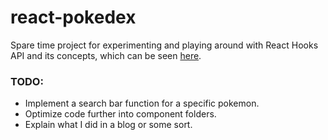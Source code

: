 # react-pokedex

Spare time project for experimenting and playing around with React Hooks API and its concepts, which can be seen [here](https://reactjs.org/docs). 

### TODO:
* Implement a search bar function for a specific pokemon.
* Optimize code further into component folders.
* Explain what I did in a blog or some sort.
